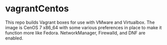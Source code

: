 # vagrantCentos
This repo builds Vagrant boxes for use with VMware and Virtualbox. The image is CenOS 7 x86_64 with some various preferences in place to make it function more like Fedora. NetworkManager, Firewalld, and DNF are enabled.
